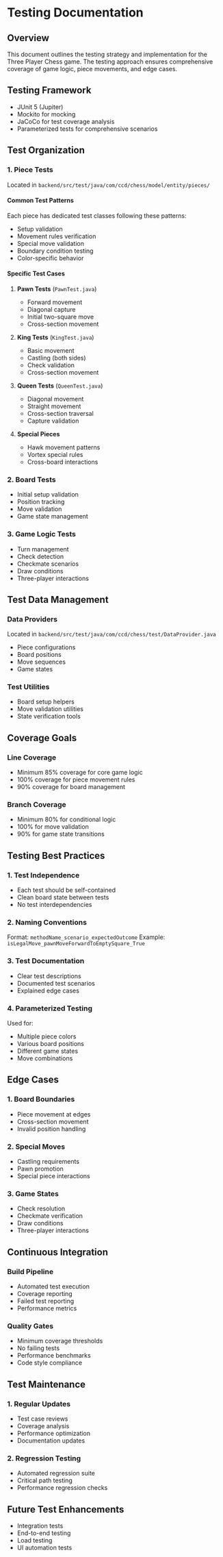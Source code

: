 # Testing Documentation

## Overview
This document outlines the testing strategy and implementation for the Three Player Chess game. The testing approach ensures comprehensive coverage of game logic, piece movements, and edge cases.

## Testing Framework
- JUnit 5 (Jupiter)
- Mockito for mocking
- JaCoCo for test coverage analysis
- Parameterized tests for comprehensive scenarios

## Test Organization

### 1. Piece Tests
Located in `backend/src/test/java/com/ccd/chess/model/entity/pieces/`

#### Common Test Patterns
Each piece has dedicated test classes following these patterns:
- Setup validation
- Movement rules verification
- Special move validation
- Boundary condition testing
- Color-specific behavior

#### Specific Test Cases
1. **Pawn Tests** (`PawnTest.java`)
   - Forward movement
   - Diagonal capture
   - Initial two-square move
   - Cross-section movement

2. **King Tests** (`KingTest.java`)
   - Basic movement
   - Castling (both sides)
   - Check validation
   - Cross-section movement

3. **Queen Tests** (`QueenTest.java`)
   - Diagonal movement
   - Straight movement
   - Cross-section traversal
   - Capture validation

4. **Special Pieces**
   - Hawk movement patterns
   - Vortex special rules
   - Cross-board interactions

### 2. Board Tests
- Initial setup validation
- Position tracking
- Move validation
- Game state management

### 3. Game Logic Tests
- Turn management
- Check detection
- Checkmate scenarios
- Draw conditions
- Three-player interactions

## Test Data Management

### Data Providers
Located in `backend/src/test/java/com/ccd/chess/test/DataProvider.java`
- Piece configurations
- Board positions
- Move sequences
- Game states

### Test Utilities
- Board setup helpers
- Move validation utilities
- State verification tools

## Coverage Goals

### Line Coverage
- Minimum 85% coverage for core game logic
- 100% coverage for piece movement rules
- 90% coverage for board management

### Branch Coverage
- Minimum 80% for conditional logic
- 100% for move validation
- 90% for game state transitions

## Testing Best Practices

### 1. Test Independence
- Each test should be self-contained
- Clean board state between tests
- No test interdependencies

### 2. Naming Conventions
Format: `methodName_scenario_expectedOutcome`
Example: `isLegalMove_pawnMoveForwardToEmptySquare_True`

### 3. Test Documentation
- Clear test descriptions
- Documented test scenarios
- Explained edge cases

### 4. Parameterized Testing
Used for:
- Multiple piece colors
- Various board positions
- Different game states
- Move combinations

## Edge Cases

### 1. Board Boundaries
- Piece movement at edges
- Cross-section movement
- Invalid position handling

### 2. Special Moves
- Castling requirements
- Pawn promotion
- Special piece interactions

### 3. Game States
- Check resolution
- Checkmate verification
- Draw conditions
- Three-player interactions

## Continuous Integration

### Build Pipeline
- Automated test execution
- Coverage reporting
- Failed test reporting
- Performance metrics

### Quality Gates
- Minimum coverage thresholds
- No failing tests
- Performance benchmarks
- Code style compliance

## Test Maintenance

### 1. Regular Updates
- Test case reviews
- Coverage analysis
- Performance optimization
- Documentation updates

### 2. Regression Testing
- Automated regression suite
- Critical path testing
- Performance regression checks

## Future Test Enhancements
- Integration tests
- End-to-end testing
- Load testing
- UI automation tests 